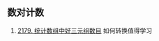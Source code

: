 ## 数对计数
1. [2179. 统计数组中好三元组数目](https://leetcode.cn/problems/count-good-triplets-in-an-array/)
   如何转换值得学习